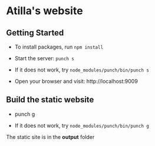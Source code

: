 # Atilla's website

## Getting Started

* To install packages, run `npm install`

* Start the server: `punch s`

* If it does not work, try `node_modules/punch/bin/punch s`

* Open your browser and visit: http://localhost:9009

## Build the static website

* punch g

* If it does not work, try `node_modules/punch/bin/punch g`

The static site is in the **output** folder

